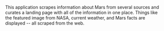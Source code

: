 This application scrapes information about Mars from several sources and curates a landing page with all of the information in one place. Things like the featured image from NASA, current weather, and Mars facts are displayed -- all scraped from the web.
